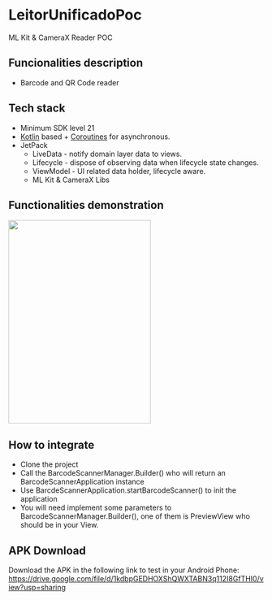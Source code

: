 # LeitorUnificadoPoc
ML Kit &amp; CameraX Reader POC

## Funcionalities description
- Barcode and QR Code reader

## Tech stack
- Minimum SDK level 21
- [Kotlin](https://kotlinlang.org/) based + [Coroutines](https://github.com/Kotlin/kotlinx.coroutines) for asynchronous.
- JetPack
  - LiveData - notify domain layer data to views.
  - Lifecycle - dispose of observing data when lifecycle state changes.
  - ViewModel - UI related data holder, lifecycle aware.
  - ML Kit & CameraX Libs

## Functionalities demonstration
<img src="https://github.com/leogmsantos/LeitorUnificadoPoc/blob/main/demonstration.gif" width="280" height="400"/>

## How to integrate
- Clone the project 
- Call the BarcodeScannerManager.Builder() who will return an BarcodeScannerApplication instance
- Use BarcdeScannerApplication.startBarcodeScanner() to init the application
- You will need implement some parameters to BarcodeScannerManager.Builder(), one of them is PreviewView who should be in your View. 

## APK Download
Download the APK in the following link to test in your Android Phone: 
https://drive.google.com/file/d/1kdbpGEDHOXShQWXTABN3q112I8GfTHI0/view?usp=sharing
